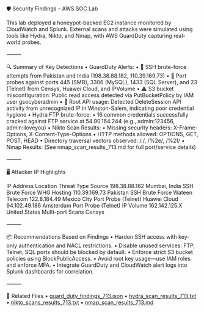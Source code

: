 🛡️ Security Findings – AWS SOC Lab

This lab deployed a honeypot-backed EC2 instance monitored by CloudWatch and Splunk. External scans and attacks were simulated using tools like Hydra, Nikto, and Nmap, with AWS GuardDuty capturing real-world probes.

⸻

🔍 Summary of Key Detections
	•	GuardDuty Alerts:
	•	🔐 SSH brute-force attempts from Pakistan and India (198.38.88.182, 110.39.169.73)
	•	📡 Port probes against ports 445 (SMB), 3306 (MySQL), 1433 (SQL Server), and 23 (Telnet) from Censys, Huawei Cloud, and IPVolume
	•	⚠️ S3 bucket misconfiguration: Public read access detected via PutBucketPolicy by IAM user gsocyberadmin
	•	🚨 Root API usage: Detected DeleteSession API activity from unrecognized IP in Winston-Salem, indicating poor credential hygiene
	•	Hydra FTP brute-force:
	•	16 common credentials successfully cracked against FTP service at 54.90.164.244 (e.g., admin:123456, admin:iloveyou)
	•	Nikto Scan Results:
	•	Missing security headers: X-Frame-Options, X-Content-Type-Options
	•	HTTP methods allowed: OPTIONS, GET, POST, HEAD
	•	Directory traversal vectors observed: /./, /%2e/, /%2f/
	•	Nmap Results:
(See nmap_scan_results_713.md for full port/service details)

⸻

🖥️ Attacker IP Highlights

IP Address	Location	Threat Type	Source
198.38.88.182	Mumbai, India	SSH Brute Force	WHG Hosting
110.39.169.73	Pakistan	SSH Brute Force	Wateen Telecom
122.8.184.49	Mexico City	Port Probe (Telnet)	Huawei Cloud
94.102.49.186	Amsterdam	Port Probe (Telnet)	IP Volume
162.142.125.X	United States	Multi-port Scans	Censys


⸻

📦 Recommendations Based on Findings
	•	Harden SSH access with key-only authentication and NACL restrictions.
	•	Disable unused services: FTP, Telnet, SQL ports should be blocked by default.
	•	Enforce strict S3 bucket policies using BlockPublicAccess.
	•	Avoid root key usage—use IAM roles and enforce MFA.
	•	Integrate GuardDuty and CloudWatch alert logs into Splunk dashboards for correlation.

⸻

📂 Related Files
• [guard_duty_findings_713.json](./assets/guard_duty_findings_713.json)
• [hydra_scan_results_713.txt](./assets/hydra_scan_results_713.txt)
• [nikto_scans_results_713.txt](./assets/nikto_scans_results_713.txt)
• [nmap_scan_results_713.md](./assets/nmap_scan_results_713.md)
